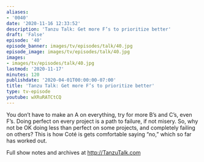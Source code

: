```yaml
---
aliases:
- '0040'
date: '2020-11-16 12:33:52'
description: 'Tanzu Talk: Get more F’s to prioritize better'
draft: 'False'
episode: '40'
episode_banner: images/tv/episodes/talk/40.jpg
episode_image: images/tv/episodes/talk/40.jpg
images:
- images/tv/episodes/talk/40.jpg
lastmod: '2020-11-17'
minutes: 120
publishdate: '2020-04-01T00:00:00-07:00'
title: 'Tanzu Talk: Get more F’s to prioritize better'
type: tv-episode
youtube: wXRuRATCtCQ
---
```


You don’t have to make an A on everything, try for more B’s and C’s, even F’s. Doing perfect on every project is a path to failure, if not misery. So, why not be OK doing less than perfect on some projects, and completely failing on others? This is how Coté is gets comfortable saying “no,” which so far has worked out. 

Full show notes and archives at http://TanzuTalk.com
